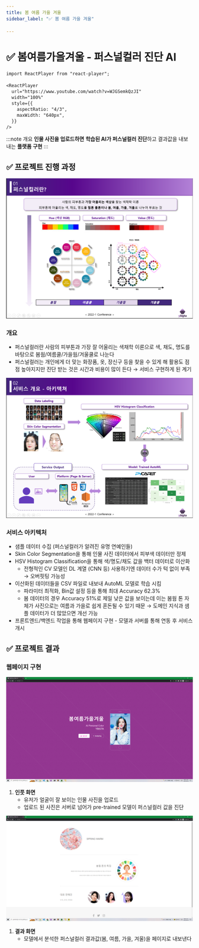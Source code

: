 ```yaml
---
title: 봄 여름 가을 겨울
sidebar_label: "✅ 봄 여름 가을 겨울"

---
```

# ✅ 봄여름가을겨울 - 퍼스널컬러 진단 AI

```mdx-code-block
import ReactPlayer from "react-player";

<ReactPlayer
  url="https://www.youtube.com/watch?v=WJGSemkQzJI"
  width="100%"
  style={{
    aspectRatio: "4/3",
    maxWidth: "640px",
  }}
/>
```

:::note 개요
**인물 사진을 업로드하면** **학습된 AI가 퍼스널컬러 진단**하고 결과값을 내보내는 **플랫폼 구현**
:::

## ✅ 프로젝트 진행 과정

![](./assets/personal-color/1.png)

### 개요

* 퍼스널컬러란 사람의 피부톤과 가장 잘 어울리는 색채학 이론으로 색, 채도, 명도를 바탕으로 봄웜/여름쿨/가을웜/겨울쿨로 나눈다
* 퍼스널컬러는 개인에게 더 맞는 화장품, 옷, 장신구 등을 찾을 수 있게 해 활용도 점점 높아지지만 진단 받는 것은 시간과 비용이 많이 든다 → 서비스 구현하게 된 계기

![](./assets/personal-color/2.png)

### 서비스 아키텍처

* 샘플 데이터 수집 (퍼스널컬러가 알려진 유명 연예인들)
* Skin Color Segmentation을 통해 인물 사진 데이터에서 피부색 데이터만 정제
* HSV Histogram Classification을 통해 색/명도/채도 값을 백터 데이터로 이산화
  * 전형적인 CV 모델인 DL 계열 (CNN 등) 사용하기엔 데이터 수가 턱 없이 부족 → 오버핏팅 가능성
* 이산화된 데이터들을 CSV 파일로 내보내 AutoML 모델로 학습 시킴
  * 파라미터 최적화, Bin값 설정 등을 통해 최대 Accuracy 62.3%
  * 봄 데이터의 경우 Accuracy 51%로 제일 낮은 값을 보이는데 이는 봄웜 톤 자체가 사진으로는 여름과 가을로 쉽게 혼돈될 수 있기 때문 → 도메인 지식과 샘플 데이터가 더 많았으면 개선 가능
* 프론트엔드/백엔드 작업을 통해 웹페이지 구현 - 모델과 서버를 통해 연동 후 서비스 개시

## ✅ 프로젝트 결과

### 웹페이지 구현

![](./assets/personal-color/3.png)

1. **인풋 화면**
   * 유저가 얼굴이 잘 보이는 인물 사진을 업로드
   * 업로드 된 사진은 서버로 넘어가 pre-trained 모델이 퍼스널컬러 값을 진단

![](./assets/personal-color/4.png)

1. **결과 화면**
   * 모델에서 분석한 퍼스널컬러 결과값(봄, 여름, 가을, 겨울)을 페이지로 내보낸다